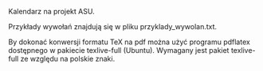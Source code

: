 Kalendarz na projekt ASU.

Przykłady wywołań znajdują się w pliku przyklady_wywolan.txt.

By dokonać konwersji formatu TeX na pdf można użyć programu pdflatex
dostępnego w pakiecie texlive-full (Ubuntu). Wymagany jest pakiet texlive-full
ze względu na polskie znaki.
 
